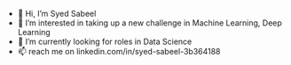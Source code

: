 - 👋 Hi, I’m Syed Sabeel
- 👀 I’m interested in taking up a new challenge in Machine Learning, Deep Learning
- 🌱 I’m currently looking for roles in Data Science
- 📫 reach me on linkedin.com/in/syed-sabeel-3b364188

<!---
syedsabeel88/syedsabeel88 is a ✨ special ✨ repository because its `README.md` (this file) appears on your GitHub profile.
You can click the Preview link to take a look at your changes.
--->
